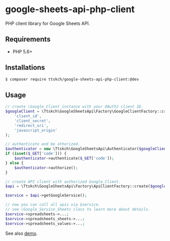 # google-sheets-api-php-client

PHP client library for Google Sheets API.

## Requirements

- PHP 5.6+

## Installations

```bash
$ composer require ttskch/google-sheets-api-php-client:@dev
```

## Usage

```php
// create \Google_Client instance with your OAuth2 client ID.
$googleClient = \Ttskch\GoogleSheetsApi\Factory\GoogleClientFactory::create(
    'client_id',
    'client_secret',
    'redirect_uri',
    'javascript_origin'
);

// authenticate and be athorized.
$authenticator = new \Ttskch\GoogleSheetsApi\Authenticator($googleClient);
if (isset($_GET['code'])) {
    $authenticator->authenticate($_GET['code']);
} else {
    $authenticator->authorize();
}

// create API client with authorized Google_Client.
$api = \Ttskch\GoogleSheetsApi\Factory\ApiClientFactory::create($googleClient);

$service = $api->getGoogleService();

// now you can call all apis via $service.
// see \Google_Service_Sheets class to learn more about details.
$service->spreadsheets->...;
$service->spreadsheets_sheets->...;
$service->spreadsheets_values->...;
```

See also [demo](demo).

